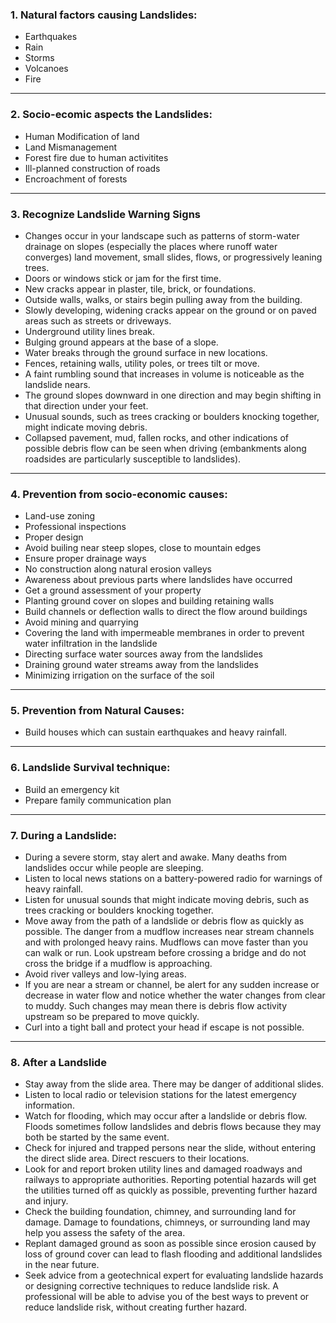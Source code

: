 ﻿### 1. Natural factors causing Landslides:
* Earthquakes
* Rain
* Storms
* Volcanoes
* Fire
---
### 2. Socio-ecomic aspects the Landslides:
* Human Modification of land
* Land Mismanagement
* Forest fire due to human activitites
* Ill-planned construction of roads
* Encroachment of forests
---
### 3. Recognize Landslide Warning Signs
* Changes occur in your landscape such as patterns of storm-water drainage on slopes (especially the places where runoff water converges) land movement, small slides, flows, or progressively leaning trees.
* Doors or windows stick or jam for the first time.
* New cracks appear in plaster, tile, brick, or foundations.
* Outside walls, walks, or stairs begin pulling away from the building.
* Slowly developing, widening cracks appear on the ground or on paved areas such as streets or driveways.
* Underground utility lines break.
* Bulging ground appears at the base of a slope.
* Water breaks through the ground surface in new locations.
* Fences, retaining walls, utility poles, or trees tilt or move.
* A faint rumbling sound that increases in volume is noticeable as the landslide nears.
* The ground slopes downward in one direction and may begin shifting in that direction under your feet.
* Unusual sounds, such as trees cracking or boulders knocking together, might indicate moving debris.
* Collapsed pavement, mud, fallen rocks, and other indications of possible debris flow can be seen when driving (embankments along roadsides are particularly susceptible to landslides).
---
### 4. Prevention from socio-economic causes:
* Land-use zoning
* Professional inspections 
* Proper design
* Avoid builing near steep slopes, close to mountain edges
* Ensure proper drainage ways
* No construction along natural erosion valleys
* Awareness about previous parts where landslides have occurred
* Get a ground assessment of your property
* Planting ground cover on slopes and building retaining walls
* Build channels or deflection walls to direct the flow around buildings
* Avoid mining and quarrying
* Covering the land with impermeable membranes in order to prevent water infiltration in the landslide
* Directing surface water sources away from the landslides
* Draining ground water streams away from the landslides
* Minimizing irrigation on the surface of the soil
---
### 5. Prevention from Natural Causes:
* Build houses which can sustain earthquakes and heavy rainfall.

---
### 6. Landslide Survival technique:
* Build an emergency kit
* Prepare family communication plan
---
### 7. During a Landslide:
* During a severe storm, stay alert and awake. Many deaths from landslides occur while people are sleeping.
* Listen to local news stations on a battery-powered radio for warnings of heavy rainfall.
* Listen for unusual sounds that might indicate moving debris, such as trees cracking or boulders knocking together.
* Move away from the path of a landslide or debris flow as quickly as possible. The danger from a mudflow increases near stream channels and with prolonged heavy rains. Mudflows can move faster than you can walk or run. Look upstream before crossing a bridge and do not cross the bridge if a mudflow is approaching.
* Avoid river valleys and low-lying areas.
* If you are near a stream or channel, be alert for any sudden increase or decrease in water flow and notice whether the water changes from clear to muddy. Such changes may mean there is debris flow activity upstream so be prepared to move quickly.
* Curl into a tight ball and protect your head if escape is not possible.
---
### 8. After a Landslide
* Stay away from the slide area. There may be danger of additional slides.
* Listen to local radio or television stations for the latest emergency information.
* Watch for flooding, which may occur after a landslide or debris flow. Floods sometimes follow landslides and debris flows because they may both be started by the same event.
* Check for injured and trapped persons near the slide, without entering the direct slide area. Direct rescuers to their locations.
* Look for and report broken utility lines and damaged roadways and railways to appropriate authorities. Reporting potential hazards will get the utilities turned off as quickly as possible, preventing further hazard and injury.
* Check the building foundation, chimney, and surrounding land for damage. Damage to foundations, chimneys, or surrounding land may help you assess the safety of the area.
* Replant damaged ground as soon as possible since erosion caused by loss of ground cover can lead to flash flooding and additional landslides in the near future.
* Seek advice from a geotechnical expert for evaluating landslide hazards or designing corrective techniques to reduce landslide risk. A professional will be able to advise you of the best ways to prevent or reduce landslide risk, without creating further hazard.